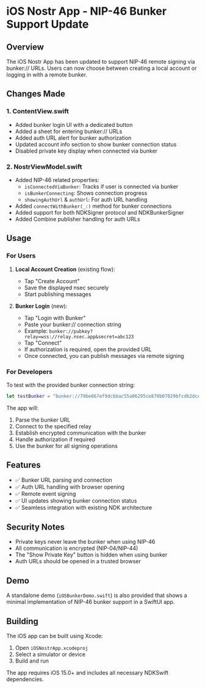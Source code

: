 # iOS Nostr App - NIP-46 Bunker Support Update

## Overview

The iOS Nostr App has been updated to support NIP-46 remote signing via bunker:// URLs. Users can now choose between creating a local account or logging in with a remote bunker.

## Changes Made

### 1. ContentView.swift
- Added bunker login UI with a dedicated button
- Added a sheet for entering bunker:// URLs
- Added auth URL alert for bunker authorization
- Updated account info section to show bunker connection status
- Disabled private key display when connected via bunker

### 2. NostrViewModel.swift
- Added NIP-46 related properties:
  - `isConnectedViaBunker`: Tracks if user is connected via bunker
  - `isBunkerConnecting`: Shows connection progress
  - `showingAuthUrl` & `authUrl`: For auth URL handling
- Added `connectWithBunker(_:)` method for bunker connections
- Added support for both NDKSigner protocol and NDKBunkerSigner
- Added Combine publisher handling for auth URLs

## Usage

### For Users

1. **Local Account Creation** (existing flow):
   - Tap "Create Account"
   - Save the displayed nsec securely
   - Start publishing messages

2. **Bunker Login** (new):
   - Tap "Login with Bunker"
   - Paste your bunker:// connection string
   - Example: `bunker://pubkey?relay=wss://relay.nsec.app&secret=abc123`
   - Tap "Connect"
   - If authorization is required, open the provided URL
   - Once connected, you can publish messages via remote signing

### For Developers

To test with the provided bunker connection string:

```swift
let testBunker = "bunker://79be667ef9dcbbac55a06295ce870b07029bfcdb2dce28d959f2815b16f81798?relay=wss%3A%2F%2Frelay.nsec.app&secret=VpESbyIFohMA"
```

The app will:
1. Parse the bunker URL
2. Connect to the specified relay
3. Establish encrypted communication with the bunker
4. Handle authorization if required
5. Use the bunker for all signing operations

## Features

- ✅ Bunker URL parsing and connection
- ✅ Auth URL handling with browser opening
- ✅ Remote event signing
- ✅ UI updates showing bunker connection status
- ✅ Seamless integration with existing NDK architecture

## Security Notes

- Private keys never leave the bunker when using NIP-46
- All communication is encrypted (NIP-04/NIP-44)
- The "Show Private Key" button is hidden when using bunker
- Auth URLs should be opened in a trusted browser

## Demo

A standalone demo (`iOSBunkerDemo.swift`) is also provided that shows a minimal implementation of NIP-46 bunker support in a SwiftUI app.

## Building

The iOS app can be built using Xcode:
1. Open `iOSNostrApp.xcodeproj`
2. Select a simulator or device
3. Build and run

The app requires iOS 15.0+ and includes all necessary NDKSwift dependencies.